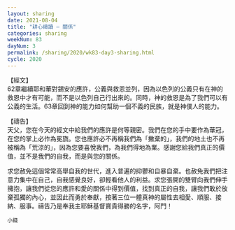 ```yaml
---
layout: sharing
date: 2021-08-04
title: "耕心禱讀 – 關係"
categories: sharing
weekNum: 83
dayNum: 3
permalink: /sharing/2020/wk83-day3-sharing.html
cycle: 2020
---
```


【經文】  
62章繼續耶和華對錫安的應許，公義與救恩並列，因為以色列的公義只有在神的救恩中才有可能，而不是以色列自己行出來的。同時，神的救恩是為了我們可以有公義的生活。63章回到神的能力如何幫助一個不義的民族，就是神僕人的能力。

【禱告】  
天父，您在今天的經文中給我們的應許是何等親密。我們在您的手中要作為華冠，在您的掌上必作為冕旒。您也應許必不再稱我們為「撇棄的」，我們的地土也不再被稱為「荒涼的」，因為您要喜悅我們，為我們得地為業。感謝您給我們真正的價值，並不是我們的自我，而是與您的關係。

求您赦免這個常常高舉自我的世代，進入普遍的抑鬱和自暴自棄。也赦免我們把注意力集中在自己，自我感覺良好，卻輕看他人的利益。求您張開的雙臂向我們伸手擁抱，讓我們從您的應許和愛的關係中得到價值，找到真正的自我，讓我們敢於放棄孤獨的內心，並因此而勇於奉獻，按著三位一體真神的屬性去相愛、順服、接納、服事。禱告乃是奉我主耶穌基督寶貴得勝的名字，阿門！

`小錢`
